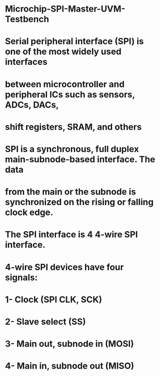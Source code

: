 # Microchip-SPI-Master-UVM-Testbench
# Serial peripheral interface (SPI) is one of the most widely used interfaces
# between microcontroller and peripheral ICs such as sensors, ADCs, DACs,
# shift registers, SRAM, and others
# 
# 
# SPI is a synchronous, full duplex main-subnode-based interface. The data
# from the main or the subnode is synchronized on the rising or falling clock edge.
# 
# 
# The SPI interface is 4 4-wire SPI interface.
# 4-wire SPI devices have four signals:
# 1-  Clock (SPI CLK, SCK)
# 2-  Slave select (SS)
# 3-  Main out, subnode in (MOSI)
# 4-  Main in, subnode out (MISO)
